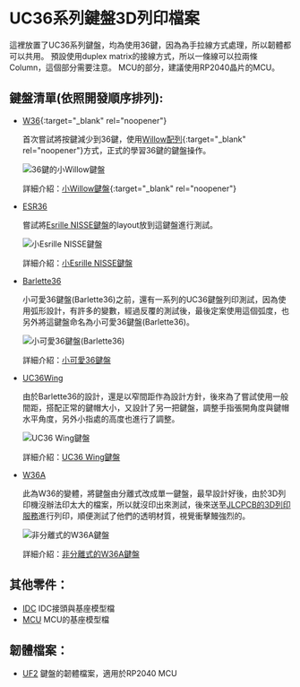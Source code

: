 UC36系列鍵盤3D列印檔案
=====================

這裡放置了UC36系列鍵盤，均為使用36鍵，因為為手拉線方式處理，所以韌體都可以共用。
預設使用duplex matrix的接線方式，所以一條線可以拉兩條Column，這個部分需要注意。
MCU的部分，建議使用RP2040晶片的MCU。

鍵盤清單(依照開發順序排列):
-------------------------

* [W36](/W36/){:target="_blank" rel="noopener"}
  
  首次嘗試將按鍵減少到36鍵，使用[Willow配列](https://github.com/hanachi-ap/willow64-doc){:target="_blank" rel="noopener"}方式，正式的學習36鍵的鍵盤操作。

  ![36鍵的小Willow鍵盤](https://pbs.twimg.com/media/FsMhAn-WIAIp3Ih?format=jpg&name=360x360)
  
  詳細介紹：[小Willow鍵盤](https://ie321mx.blogspot.com/2023/04/36willow.html){:target="_blank" rel="noopener"}

* [ESR36](/ESR36/)

  嘗試將[Esrille NISSE鍵盤](https://www.esrille.com/keyboard/layouts.en-us.html)的layout放到這鍵盤進行測試。
  
  ![小Esrille NISSE鍵盤](https://pbs.twimg.com/media/Ft5FvEGXwAABVpD?format=jpg&name=360x360)

  詳細介紹：[小Esrille NISSE鍵盤](https://ie321mx.blogspot.com/2023/04/36esrille-nisse.html)

* [Barlette36](/Barlette36/)

  小可愛36鍵盤(Barlette36)之前，還有一系列的UC36鍵盤列印測試，因為使用弧形設計，有許多的變數，經過反覆的測試後，最後定案使用這個弧度，也另外將這鍵盤命名為小可愛36鍵盤(Barlette36)。
  
  ![小可愛36鍵盤(Barlette36)](https://pbs.twimg.com/media/FwkrZbdXwAE78go?format=jpg&name=360x360)

  詳細介紹：[小可愛36鍵盤](https://ie321mx.blogspot.com/2023/05/36bralette36.html)

* [UC36Wing](/UC36Wing/)

  由於Barlette36的設計，還是以窄間距作為設計方針，後來為了嘗試使用一般間距，搭配正常的鍵帽大小，又設計了另一把鍵盤，調整手指張開角度與鍵帽水平角度，另外小指處的高度也進行了調整。
  
  ![UC36 Wing鍵盤](https://pbs.twimg.com/media/F8YHPkmaYAA_WtL?format=jpg&name=360x360)

  詳細介紹：[UC36 Wing鍵盤](https://ie321mx.blogspot.com/2023/10/36luc36-wing.html)

* [W36A](/W36A/)

  此為W36的變體，將鍵盤由分離式改成單一鍵盤，最早設計好後，由於3D列印機沒辦法印太大的檔案，所以就沒印出來測試，後來送至[JLCPCB的3D列印服務](https://jlcpcb.com/?from=AndyChiu)進行列印，順便測試了他們的透明材質，視覺衝擊鰻強烈的。
  
  ![非分離式的W36A鍵盤](https://pbs.twimg.com/media/GAJpOeQacAAkW1l?format=jpg&name=360x360)
  
  詳細介紹：[非分離式的W36A鍵盤](https://ie321mx.blogspot.com/2024/01/uc36a.html)

其他零件：
---------

* [IDC](/IDC/) IDC接頭與基座模型檔
* [MCU](/MCU/) MCU的基座模型檔

韌體檔案：
---------

* [UF2](/UF2/) 鍵盤的韌體檔案，適用於RP2040 MCU



